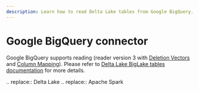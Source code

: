 ```yaml
---
description: Learn how to read Delta Lake tables from Google BigQuery.
---
```


# Google BigQuery connector

Google BigQuery supports reading <Delta> (reader version 3 with [Deletion Vectors](delta-deletion-vectors.md) and [Column Mapping](delta-column-mapping.md)). Please refer to [Delta Lake BigLake tables documentation](https://cloud.google.com/bigquery/docs/create-delta-lake-table) for more details.

.. <Delta> replace:: Delta Lake
.. <AS> replace:: Apache Spark